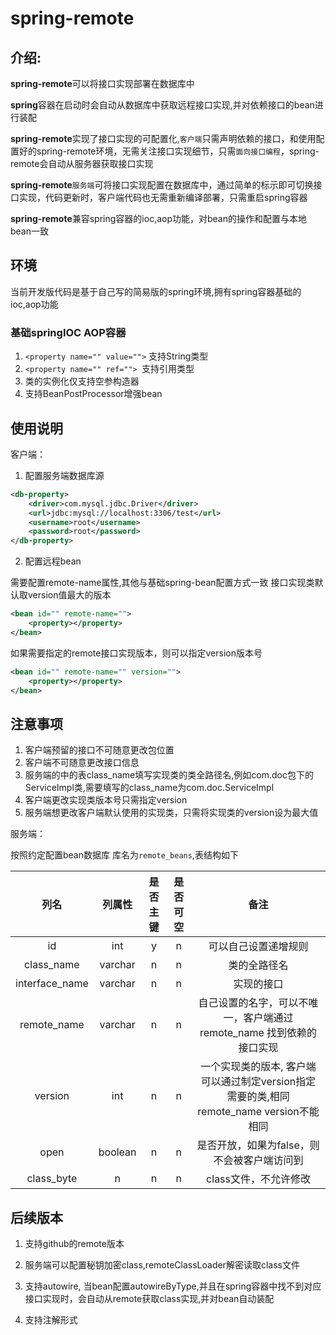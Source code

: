 # spring-remote
## 介绍:
**spring-remote**可以将接口实现部署在数据库中

**spring**容器在启动时会自动从数据库中获取远程接口实现,并对依赖接口的bean进行装配

**spring-remote**实现了接口实现的可配置化,```客户端```只需声明依赖的接口，和使用配置好的spring-remote环境，无需关注接口实现细节，只需```面向接口编程```，spring-remote会自动从服务器获取接口实现

**spring-remote**```服务端```可将接口实现配置在数据库中，通过简单的标示即可切换接口实现，代码更新时，客户端代码也无需重新编译部署，只需重启spring容器

**spring-remote**兼容spring容器的ioc,aop功能，对bean的操作和配置与本地bean一致

## 环境

当前开发版代码是基于自己写的简易版的spring环境,拥有spring容器基础的ioc,aop功能
### 基础springIOC AOP容器
1. ```<property name="" value="">``` 支持String类型
2. ```<property name="" ref=""> ```支持引用类型
3. 类的实例化仅支持空参构造器
4. 支持BeanPostProcessor增强bean

## 使用说明
客户端：
1. 配置服务端数据库源
```xml
<db-property>
    <driver>com.mysql.jdbc.Driver</driver>
    <url>jdbc:mysql://localhost:3306/test</url>
    <username>root</username>
    <password>root</password>
</db-property>

```
2. 配置远程bean

需要配置remote-name属性,其他与基础spring-bean配置方式一致
接口实现类默认取version值最大的版本
```xml
<bean id="" remote-name="">
    <property></property>
</bean>
```

如果需要指定的remote接口实现版本，则可以指定version版本号
```xml
<bean id="" remote-name="" version="">
    <property></property>
</bean>
```

## 注意事项
1. 客户端预留的接口不可随意更改包位置
2. 客户端不可随意更改接口信息
3. 服务端的中的表class_name填写实现类的类全路径名,例如com.doc包下的ServiceImpl类,需要填写的class_name为com.doc.ServiceImpl
4. 客户端更改实现类版本号只需指定version
5. 服务端想更改客户端默认使用的实现类，只需将实现类的version设为最大值

服务端：

按照约定配置bean数据库
库名为```remote_beans```,表结构如下

| 列名 | 列属性 | 是否主键 | 是否可空 | 备注 |
| :-: | :-: | :-: | :-: | :-: |
| id | int | y | n | 可以自己设置递增规则 |
| class_name | varchar | n | n | 类的全路径名 |
| interface_name | varchar | n | n | 实现的接口 |
| remote_name | varchar | n | n | 自己设置的名字，可以不唯一，客户端通过remote_name 找到依赖的接口实现 |
| version | int | n | n | 一个实现类的版本, 客户端可以通过制定version指定需要的类,相同remote_name version不能相同 |
| open | boolean | n | n | 是否开放，如果为false，则不会被客户端访问到 |
| class_byte | n | n | n | class文件，不允许修改 |

## 后续版本
1. 支持github的remote版本

2. 服务端可以配置秘钥加密class,remoteClassLoader解密读取class文件

3. 支持autowire, 当bean配置autowireByType,并且在spring容器中找不到对应接口实现时，会自动从remote获取class实现,并对bean自动装配

4. 支持注解形式